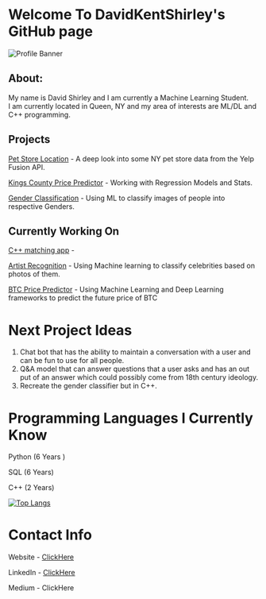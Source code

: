 # Welcome To DavidKentShirley's GitHub page

![Profile Banner](https://user-images.githubusercontent.com/81696444/123875527-d8c94680-d907-11eb-8764-96fbef13ef17.gif)




## About:
My name is David Shirley and I am currently a Machine Learning Student.<br>I am currently located in Queen, NY and my area of interests are ML/DL and C++ programming.<br>



## Projects

[Pet Store Location](https://github.com/DavidKentShirley/Pet_Store_Location_Analysis) - A deep look into some NY pet store data from the Yelp Fusion API. 

[Kings County Price Predictor](https://github.com/DavidKentShirley/Kings_County_Price_Pedictor) - Working with Regression Models and Stats.

[Gender Classification](https://github.com/DavidKentShirley/Gender_Classification_ML) - Using ML to classify images of people into respective Genders.

## Currently Working On

[C++ matching app](https://github.com/DavidKentShirley/Match_Making) - 

[Artist Recognition](https://github.com/DavidKentShirley/Artist_Recognition_ML) - Using Machine learning to classify celebrities based on photos of them.

[BTC Price Predictor](https://github.com/DavidKentShirley/BTC_Price_Predictor) - Using Machine Learning and Deep Learning frameworks to predict the future price of BTC



# Next Project Ideas

1) Chat bot that has the ability to maintain a conversation with a user and can be fun to use for all people. 
2) Q&A model that can answer questions that a user asks and has an out put of an answer which could possibly come from 18th century ideology.
3) Recreate the gender classifier but in C++. 


# Programming Languages I Currently Know

Python (6 Years )

SQL (6 Years)

C++ (2 Years)



[![Top Langs](https://github-readme-stats.vercel.app/api/top-langs/?username=DavidKentShirley)](https://github.com/anuraghazra/github-readme-stats)


  



# Contact Info

Website - [ClickHere](https://www.goldenrainfall.pw/)

LinkedIn - [ClickHere](https://www.linkedin.com/in/david-shirley-0118381b3/)

Medium - ClickHere

